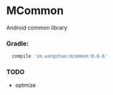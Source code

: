 # MCommon
Android common library
### Gradle:
```gradle
  compile 'im.wangchao:mcommon:0.8.6'
```
### TODO
- optmize
